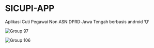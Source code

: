 # SICUPI-APP
Aplikasi Cuti Pegawai Non ASN DPRD Jawa Tengah berbasis android 🐮


![Group 97](https://user-images.githubusercontent.com/79959818/231717990-48be42fc-567d-4b41-911e-23afbf77a898.png)

![Group 106](https://user-images.githubusercontent.com/79959818/231718017-947db377-98e3-449a-a9b3-8542ca9e0807.png)

